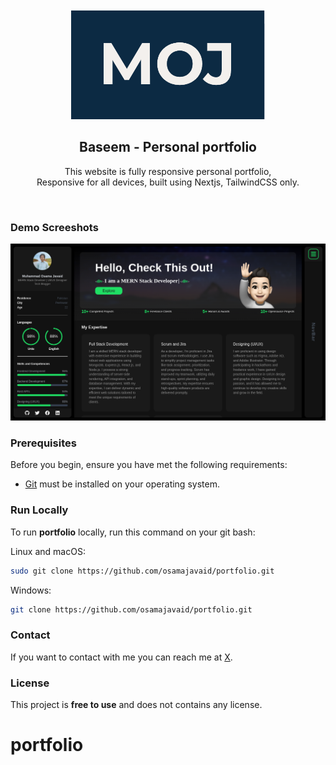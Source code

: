 <div align="center">
  

  <br />
  <br />
  
  <img src="./public/readme-images/moj.png" />

  <h2 align="center">Baseem - Personal portfolio</h2>

This website is fully responsive personal portfolio, <br />Responsive for all devices, built using Nextjs, TailwindCSS only.



</div>

<br />

### Demo Screeshots

![Osama Portfolio Desktop Demo](./public/readme-images/portfolio.png "Desktop Demo")

### Prerequisites

Before you begin, ensure you have met the following requirements:

- [Git](https://git-scm.com/downloads "Download Git") must be installed on your operating system.

### Run Locally

To run **portfolio** locally, run this command on your git bash:

Linux and macOS:

```bash
sudo git clone https://github.com/osamajavaid/portfolio.git
```

Windows:

```bash
git clone https://github.com/osamajavaid/portfolio.git
```

### Contact

If you want to contact with me you can reach me at [X](https://www.x.com/iosamajavaid).

### License

This project is **free to use** and does not contains any license.
# portfolio
